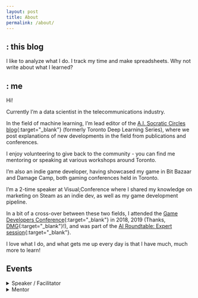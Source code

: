 ```yaml
---
layout: post
title: About
permalink: /about/
---
```


## : this blog

I like to analyze what I do. I track my time and make spreadsheets. Why not write about what I learned?

## : me

Hi!

Currently I’m a data scientist in the telecommunications industry.

In the field of machine learning, I’m lead editor of the [A.I. Socratic Circles blog](https://aisc.a-i.science/blog/){:target="_blank"} (formerly Toronto Deep Learning Series), where we post explanations of new developments in the field from publications and conferences.

I enjoy volunteering to give back to the community - you can find me mentoring or speaking at various workshops around Toronto.

I’m also an indie game developer, having showcased my game in Bit Bazaar and Damage Camp, both gaming conferences held in Toronto.

I’m a 2-time speaker at Visual;Conference where I shared my knowledge on marketing on Steam as an indie dev, as well as my game development pipeline.

In a bit of a cross-over between these two fields, I attended the [Game Developers Conference](https://www.gdconf.com/){:target="_blank"} in 2018, 2019 (Thanks, [DMG](https://dmg.to/){:target="_blank"}!), and was part of the [AI Roundtable: Expert session](http://www.gameai.com/){:target="_blank"}.

I love what I do, and what gets me up every day is that I have much, much more to learn!

## Events

<details><summary>Speaker / Facilitator</summary>

* Speaker, [Big Data Use Cases in Telecommunications](https://www.eventbrite.ca/e/toronto-machine-learning-micro-summit-series-tmls-insurance-telecom-2019-tickets-62285607930)
* Panelist, [Embracing Open Source in a Large Enterprise](https://www.meetup.com/tordatascience/events/259945153/)
* Facilitator, [Assessing Modeling Variability in Autonomous Vehicle Accelerated Evaluation](https://aisc.ai.science/events/2019-06-24/)
* Facilitator, [\[AlphaGo Zero\] Mastering the game of Go without human knowledge](https://aisc.ai.science/events/2019-02-25/)

</details>

<details><summary>Mentor</summary>

* Judge, [Call of Data Hackathon](https://acorntalent.io/callofdata)
* Mentor, [An Introduction to Artificial Intelligence and Machine Learning](https://www.canadalearningcode.ca/experiences/toronto-chapter-ladies-learning-code-using-data-to-solve-problems-an-introduction-to-artificial-intelligence-and-machine-learning-for-beginners/)
* Mentor, [An Introduction to Data Visualization with D3.js](https://www.eventbrite.ca/e/ladies-learning-code-an-introduction-to-data-visualization-with-d3js-toronto-registration-51794391419)
* Mentor, [Data Insights with Python for Beginners](https://www.eventbrite.ca/e/ladies-learning-code-data-insights-with-python-for-beginners-toronto-registration-44651918089)

</details>
